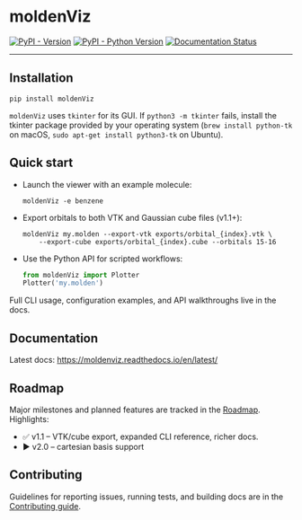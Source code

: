 # moldenViz

[![PyPI - Version](https://img.shields.io/pypi/v/moldenviz.svg)](https://pypi.org/project/moldenviz)
[![PyPI - Python Version](https://img.shields.io/pypi/pyversions/moldenviz.svg)](https://pypi.org/project/moldenviz)
[![Documentation Status](https://readthedocs.org/projects/moldenviz/badge/?version=latest)](https://moldenviz.readthedocs.io/en/latest/?badge=latest)

-----

## Installation

```console
pip install moldenViz
```

``moldenViz`` uses ``tkinter`` for its GUI. If ``python3 -m tkinter`` fails, install the tkinter package provided by your operating system (``brew install python-tk`` on macOS, ``sudo apt-get install python3-tk`` on Ubuntu).

## Quick start

- Launch the viewer with an example molecule:

  ```console
  moldenViz -e benzene
  ```

- Export orbitals to both VTK and Gaussian cube files (v1.1+):

  ```console
  moldenViz my.molden --export-vtk exports/orbital_{index}.vtk \
      --export-cube exports/orbital_{index}.cube --orbitals 15-16
  ```

- Use the Python API for scripted workflows:

  ```python
  from moldenViz import Plotter
  Plotter('my.molden')
  ```

Full CLI usage, configuration examples, and API walkthroughs live in the docs.

## Documentation

Latest docs: https://moldenviz.readthedocs.io/en/latest/

## Roadmap

Major milestones and planned features are tracked in the [Roadmap](https://moldenviz.readthedocs.io/en/latest/roadmap.html). Highlights:

- ✅ v1.1 – VTK/cube export, expanded CLI reference, richer docs.
- ▶️ v2.0 – cartesian basis support

## Contributing

Guidelines for reporting issues, running tests, and building docs are in the [Contributing guide](https://moldenviz.readthedocs.io/en/latest/contributing.html).
